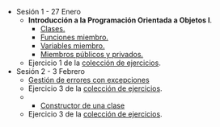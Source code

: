 * Sesión 1 - 27 Enero
  * **Introducción a la Programación Orientada a Objetos I**.
     *  [Clases.](./temario/clases.md)
     *  [Funciones miembro.](./temario/clases.md)
     *  [Variables miembro.](./temario/clases.md)
     *  [Miembros públicos y privados.](./temario/clasesII.md)
  * Ejercicio 1 de la [colección de ejercicios](./EJERCICIOS.md).
* Sesión 2 - 3 Febrero
  * [Gestión de errores con excepciones](./temario/excepciones.md)
  * Ejercicio 3 de la [colección de ejercicios](./EJERCICIOS.md).
  * * [Constructor de una clase](./temario/clasesIII.md)
  * Ejercicio 3 de la [colección de ejercicios](./EJERCICIOS.md).